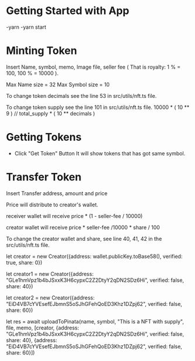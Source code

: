 # Getting Started with App
-yarn
-yarn start

# Minting Token
Insert Name, symbol, memo, Image file, seller fee ( That is royalty: 1 % = 100, 100 % = 10000 ).

Max Name size = 32
Max Symbol size = 10

To change token decimals see the line 53 in src/utils/nft.ts file.

To change token supply see the line 101 in src/utils/nft.ts file.
  10000 * ( 10 ** 9 )  // total_supply * ( 10 ** decimals )

# Getting Tokens
- Click "Get Token" Button
It will show tokens that has got same symbol.

# Transfer Token
Insert Transfer address, amount and price

Price will distribute to creator's wallet.

receiver wallet will receive price * (1 - seller-fee / 10000)

creator wallet will receive price * seller-fee /10000 * share / 100

To change the creator wallet and share, see line 40, 41, 42 in the src/utils/nft.ts file.

  let creator = new Creator({address: wallet.publicKey.toBase58(), verified: true, share: 0})

  let creator1 = new Creator({address: "GLe1hmVpz1b4bJSxxK3H6cypxC2Z2DtyY2qDN2SDz6Hi", verified: false, share: 40})
  
  let creator2 = new Creator({address: "EiD4VB7cYVEsefEJbmnS5oSJhGFehQoED3Khz1DZpj62", verified: false, share: 60})
  
  let res = await uploadToPinata(name, symbol, "This is a NFT with supply", file, memo, [creator, {address: "GLe1hmVpz1b4bJSxxK3H6cypxC2Z2DtyY2qDN2SDz6Hi", verified: false, share: 40}, {address: "EiD4VB7cYVEsefEJbmnS5oSJhGFehQoED3Khz1DZpj62", verified: false, share: 60}])
 